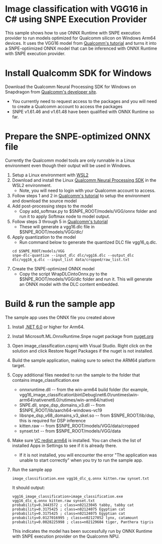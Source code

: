 # Image classification with VGG16 in C# using SNPE Execution Provider

This sample shows how to use ONNX Runtime with SNPE execution provider to run models optimized for Qualcomm silicon on Windows Arm64 devices. It uses the VGG16 model from [Qualcomm's tutorial](https://developer.qualcomm.com/sites/default/files/docs/snpe/tutorial_onnx.html) and turns it into a SNPE-optiimized ONNX model that can be inferenced with ONNX Runtime with SNPE execution provider.

# Install Qualcomm SDK for Windows
Download the Qualcomm Neural Processing SDK for Windows on Snapdragon from [Qualcomm's developer site](https://developer.qualcomm.com/software/qualcomm-neural-processing-sdk/windows-on-snapdragon).
   * You currently need to request access to the packages and you will need to create a Qualcomm account to access the packages
   * SNPE v1.61.46 and v1.61.48 have been qualified with ONNX Runtime so far.

# Prepare the SNPE-optimized ONNX file 
Currently the Qualcomm model tools are only runnable in a Linux environment even though their output will be used in Windows.
1. Setup a Linux environment with [WSL2](https://learn.microsoft.com/en-us/windows/wsl/)
2. Download and install the Linux [Qualcomm Neural Processing SDK](https://developer.qualcomm.com/downloads/qualcomm-neural-processing-sdk-ai-v1660) in the WSL2 environment.
   * Note, you will need to login with your Qualcomm account to access.
3. Follow steps 1 and 2 in [Qualcomm's tutorial](https://developer.qualcomm.com/sites/default/files/docs/snpe/tutorial_onnx.html) to setup the environment and download the source model
4. Add post-processing steps to the model
   * Copy add_softmax.py to $SNPE_ROOT/models/VGG/onnx folder and run it to apply Softmax node to model output. 
5. Follow steps 3 through 5 in [Qualcomm's tutorial](https://developer.qualcomm.com/sites/default/files/docs/snpe/tutorial_onnx.html)
   * These will generate a vgg16.dlc file in $SNPE_ROOT/models/VGG/dlc/
6. Apply quantization to the model
   * Run command below to generate the quantized DLC file vgg16_q.dlc.
    ```
	cd $SNPE_ROOT/models/VGG
	snpe-dlc-quantize --input_dlc dlc/vgg16.dlc --output_dlc dlc/vgg16_q.dlc --input_list data/cropped/raw_list.txt
    ```    
7. Create the SNPE-optimized ONNX model
    * Copy the script WrapDLCintoOnnx.py to the $SNPE_ROOT/models/VGG/dlc folder and run it. This will generate an ONNX model with the DLC content embedded.
	
# Build & run the sample app
The sample app uses the ONNX file you created above

1. Install [.NET 6.0](https://dotnet.microsoft.com/download/dotnet/6.0) or higher for Arm64.
2. Install Microsoft.ML.OnnxRuntime.Snpe nuget package from [nuget.org](https://www.nuget.org/)
3. Open image_classification.csproj with Visual Studio. Right click on the solution and click Restore Nuget Packages if the nuget is not installed.
4. Build the sample application, making sure to select the ARM64 platform target.
5. Copy additional files needed to run the sample to the folder that contains image_classification.exe
    * onnxruntime.dll -- from the win-arm64 build folder (for example, vgg16_image_classification\bin\Debug\net6.0\runtimes\win-arm64\nativenet6.0/rutimes/win-arm64/native)
    * SNPE.dll, snpe_dsp_domains_v3.dll -- from $SNPE_ROOT/lib/aarch64-windows-vc19
    * libsnpe_dsp_v68_domains_v3_skel.so -- from $SNPE_ROOT/lib/dsp, this is required for DSP inference
    * kitten.raw -- from $SNPE_ROOT/models/VGG/data/cropped
    * synset.txt -- from $SNPE_ROOT/models/VGG/data
6. Make sure [VC redist arm64](https://aka.ms/vs/17/release/vc_redist.arm64.exe) is installed. You can check the list of installed Apps in Settings to see if it is already there.
   * If it is not installed, you will encounter the error "The application was unable to start correctly" when you try to run the sample app.
7. Run the sample app
    ```
    image_classification.exe vgg16_dlc_q.onnx kitten.raw synset.txt
    ```

    It should output:

    ```
	vgg16_image_classification>image_classification.exe vgg16_dlc_q.onnx kitten.raw synset.txt
	probability=0.3443572 ; class=n02123045 tabby, tabby cat
	probability=0.3175425 ; class=n02124075 Egyptian cat
	probability=0.3175425 ; class=n02124075 Egyptian cat
	probability=0.0127016995 ; class=n02127052 lynx, catamount
	probability=0.0028225998 ; class=n02129604 tiger, Panthera tigris
    ```

    This indicates the model has been successfully run by ONNX Runtime with SNPE execution provider on the Qualcomm NPU.
